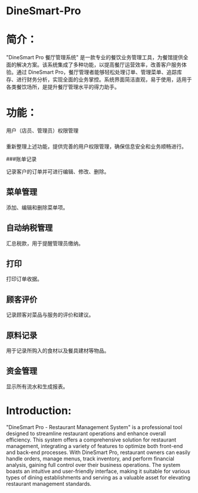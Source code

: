 # DineSmart-Pro
简介：
=================
"DineSmart Pro 餐厅管理系统" 是一款专业的餐饮业务管理工具，为餐馆提供全面的解决方案。该系统集成了多种功能，以提高餐厅运营效率，改善客户服务体验。通过 DineSmart Pro，餐厅管理者能够轻松处理订单、管理菜单、追踪库存、进行财务分析，实现全面的业务掌控。系统界面简洁直观，易于使用，适用于各类餐饮场所，是提升餐厅管理水平的得力助手。

功能：
=================
用户（店员、管理员）权限管理
###
重新整理上述功能，提供完善的用户权限管理，确保信息安全和业务顺畅进行。

###账单记录

记录客户的订单并可进行编辑、修改、删除。

菜单管理
-----------------
添加、编辑和删除菜单项。

自动纳税管理
-----------------
汇总税款，用于提醒管理员缴纳。

打印
-----------------
打印订单收据。

顾客评价
-----------------
记录顾客对菜品与服务的评价和建议。

原料记录
-----------------
用于记录所购入的食材以及餐具建材等物品。

资金管理
-----------------
显示所有流水和生成报表。

Introduction:
=================
"DineSmart Pro - Restaurant Management System" is a professional tool designed to streamline restaurant operations and enhance overall efficiency. This system offers a comprehensive solution for restaurant management, integrating a variety of features to optimize both front-end and back-end processes. With DineSmart Pro, restaurant owners can easily handle orders, manage menus, track inventory, and perform financial analysis, gaining full control over their business operations. The system boasts an intuitive and user-friendly interface, making it suitable for various types of dining establishments and serving as a valuable asset for elevating restaurant management standards.
